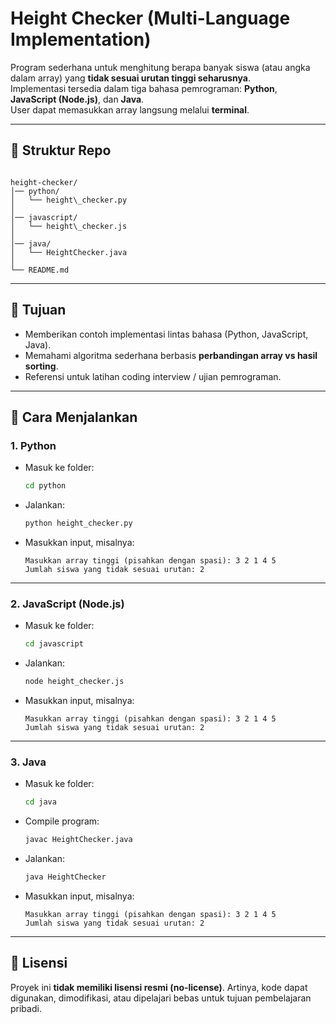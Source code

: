 # Height Checker (Multi-Language Implementation)

Program sederhana untuk menghitung berapa banyak siswa (atau angka dalam array) yang **tidak sesuai urutan tinggi seharusnya**.  
Implementasi tersedia dalam tiga bahasa pemrograman: **Python**, **JavaScript (Node.js)**, dan **Java**.  
User dapat memasukkan array langsung melalui **terminal**.

---

## 📂 Struktur Repo

```

height-checker/
│── python/
│   └── height\_checker.py
│
│── javascript/
│   └── height\_checker.js
│
│── java/
│   └── HeightChecker.java
│
└── README.md

```

---

## 🎯 Tujuan
- Memberikan contoh implementasi lintas bahasa (Python, JavaScript, Java).
- Memahami algoritma sederhana berbasis **perbandingan array vs hasil sorting**.
- Referensi untuk latihan coding interview / ujian pemrograman.

---

## 🚀 Cara Menjalankan

### 1. Python
* Masuk ke folder:
    ```bash
    cd python
    ```

* Jalankan:
    ```bash
    python height_checker.py
    ```

* Masukkan input, misalnya:
    ```
    Masukkan array tinggi (pisahkan dengan spasi): 3 2 1 4 5
    Jumlah siswa yang tidak sesuai urutan: 2
    ```

---

### 2. JavaScript (Node.js)

* Masuk ke folder:
    ```bash
    cd javascript
    ```

* Jalankan:
    ```bash
    node height_checker.js
    ```

* Masukkan input, misalnya:
    ```
    Masukkan array tinggi (pisahkan dengan spasi): 3 2 1 4 5
    Jumlah siswa yang tidak sesuai urutan: 2
    ```

---

### 3. Java

* Masuk ke folder:
    ```bash
    cd java
    ```

* Compile program:
    ```bash
    javac HeightChecker.java
    ```

* Jalankan:
    ```bash
    java HeightChecker
    ```

* Masukkan input, misalnya:
    ```
    Masukkan array tinggi (pisahkan dengan spasi): 3 2 1 4 5
    Jumlah siswa yang tidak sesuai urutan: 2
    ```

---

## 📄 Lisensi

Proyek ini **tidak memiliki lisensi resmi (no-license)**.
Artinya, kode dapat digunakan, dimodifikasi, atau dipelajari bebas untuk tujuan pembelajaran pribadi.
